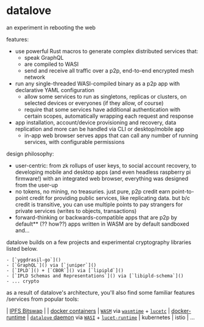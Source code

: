 <!-- [Whuffie]() — the social cryptocurrency
==================================================

What is Whuffie?
----------------
Whuffie is an attempt at creating a money system that truly captures the essence of money:
> ... in the old days, if you were broke but respected, you wouldn't starve; contrariwise, if you were rich and hated, no sum could buy you security and peace. By measuring the thing that money really represented — your personal capital with your friends and neighbors — you more accurately gauged your success.

> \- Cory Doctorow, *Down and Out in The Magic Kingdom*

Note:
-----
Whuffie is currently an ugly, pre-alpha WIP to be seen and used by no one.

Questions?
----------

If you have any questions, please feel free to email me. Thanks for checking this out!
 -->

datalove
========

an experiment in rebooting the web

features:
  - use powerful Rust macros to generate complex distributed services that:
    - speak GraphQL
    - are compiled to WASI
    - send and receive all traffic over a p2p, end-to-end encrypted mesh network
  - run any single-threaded WASI-compiled binary as a p2p app with declarative
   YAML configuration
    - allow some services to run as singletons, replicas or clusters, on selected
     devices or everyones (if they allow, of course)
    - require that some services have additional authentication with certain
     scopes, automatically wrapping each request and response
  - app installation, account/device provisioning and recovery, data
   replication and more can be handled via CLI or desktop/mobile app
    - in-app web browser serves apps that can call any number of
   running services, with configurable permissions

design philosophy:
  - user-centric:
    from zk rollups of user keys, to social account recovery, to developing mobile and desktop apps (and even headless raspberry pi firmware!) with an integrated web browser, everything was designed from the user-up
  - no tokens, no mining, no treasuries. just pure, p2p credit
    earn point-to-point credit for providing public services, like replicating data. but b/c credit is transitive, you can use multiple points to pay strangers for private services (writes to objects, transactions)
  - forward-thinking or backwards-compatible apps that are p2p by default** (?? how??)
    apps written in WASM are by default sandboxed and...


datalove builds on a few projects and experimental cryptography libraries listed
 below.

    - [`yggdrasil-go`]()
    - [`GraphQL`]() via [`juniper`]()
    - [`IPLD`]() + [`CBOR`]() via [`lipipld`]()
    - [`IPLD Schemas and Representations`]() via [`libipld-schema`]()
    - ... crypto

as a result of datalove's architecture, you'll also find some familiar features
/services from popular tools:

| [IPFS Bitswap]()      |
| [docker containers]() | [`WASM`]() via [`wasmtime`]() + [`lucetc`]()
| [docker-runtime]()    | [`datalove` daemon]() via [`WASI`]() + [`lucet-runtime`]()
| kubernetes
| istio
| ...
